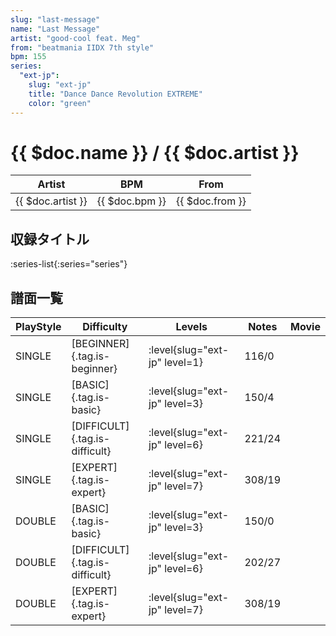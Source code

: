 ```yaml
---
slug: "last-message"
name: "Last Message"
artist: "good-cool feat. Meg"
from: "beatmania IIDX 7th style"
bpm: 155
series:
  "ext-jp":
    slug: "ext-jp"
    title: "Dance Dance Revolution EXTREME"
    color: "green"
---
```


# {{ $doc.name }} / {{ $doc.artist }}

|Artist|BPM|From|
|------|---|----|
|{{ $doc.artist }}|{{ $doc.bpm }}|{{ $doc.from }}|

## 収録タイトル

:series-list{:series="series"}

## 譜面一覧

|PlayStyle|Difficulty|Levels|Notes|Movie|
|---------|----------|------|-----|-----|
|SINGLE|[BEGINNER]{.tag.is-beginner}|:level{slug="ext-jp" level=1}|116/0||
|SINGLE|[BASIC]{.tag.is-basic}|:level{slug="ext-jp" level=3}|150/4||
|SINGLE|[DIFFICULT]{.tag.is-difficult}|:level{slug="ext-jp" level=6}|221/24||
|SINGLE|[EXPERT]{.tag.is-expert}|:level{slug="ext-jp" level=7}|308/19||
|DOUBLE|[BASIC]{.tag.is-basic}|:level{slug="ext-jp" level=3}|150/0||
|DOUBLE|[DIFFICULT]{.tag.is-difficult}|:level{slug="ext-jp" level=6}|202/27||
|DOUBLE|[EXPERT]{.tag.is-expert}|:level{slug="ext-jp" level=7}|308/19||
